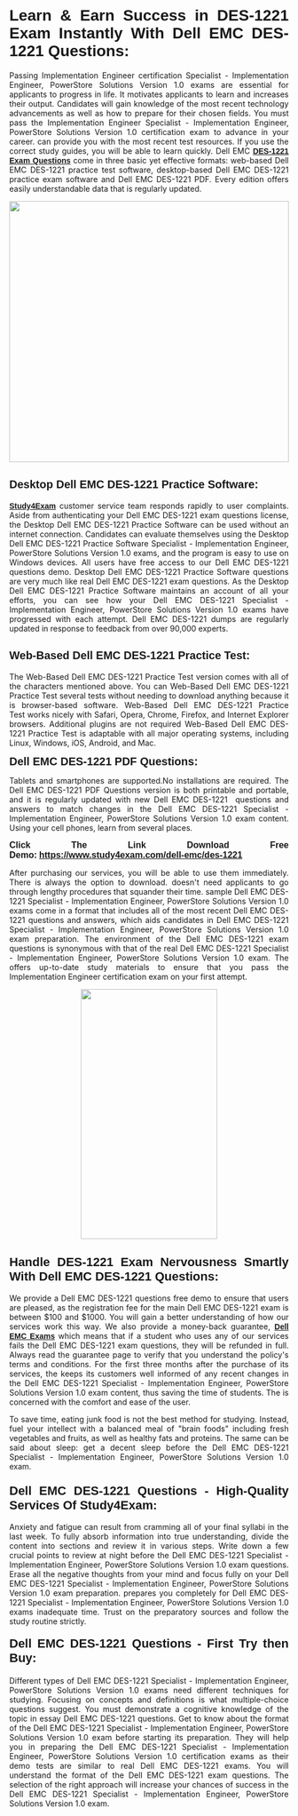 <h1 style="text-align: justify;"><span style="font-family:Tahoma,Geneva,sans-serif;"><strong>Learn & Earn Success in DES-1221 Exam Instantly With Dell EMC DES-1221 Questions:</strong></span></h1>

<p style="text-align: justify;">Passing Implementation Engineer certification Specialist - Implementation Engineer, PowerStore Solutions Version 1.0 exams are essential for applicants to progress in life. It motivates applicants to learn and increases their output. Candidates will gain knowledge of the most recent technology advancements as well as how to prepare for their chosen fields. You must pass the Implementation Engineer Specialist - Implementation Engineer, PowerStore Solutions Version 1.0 certification exam to advance in your career. can provide you with the most recent test resources. If you use the correct study guides, you will be able to learn quickly. Dell EMC <a href="https://www.study4exam.com/dell-emc/des-1221" target="_blank"><span style="font-family:Tahoma,Geneva,sans-serif;"><strong>DES-1221 Exam Questions</strong></span></a> come in three basic yet effective formats: web-based Dell EMC DES-1221 practice test software, desktop-based Dell EMC DES-1221 practice exam software and Dell EMC DES-1221 PDF. Every edition offers easily understandable data that is regularly updated.</p>

<p style="text-align: justify;"><a href="https://www.study4exam.com/dell-emc/des-1221" target="_blank"><img alt="" src="https://lh3.googleusercontent.com/pw/AM-JKLVq_oPqfp0-n5zn4yqAoyjjcA2yO-jT5Cm68rj_xPcdsmakSaLzyxJ8unsRMKMdGkmOINvzyM17CwNHdrz3aK03FYcCewHDEYJs7lAvJLcrBifJ5qSpkhSIJgPhz-7dSY7ixq9ev6p4G2ds_VnujUaf=w1366-h530-no?authuser=0" style="width: 100%; height: 470px;" /></a></p>

<h2 style="text-align: justify;"><span style="font-family:Tahoma,Geneva,sans-serif;"><strong><span style="font-size:20px;">Desktop Dell EMC DES-1221 Practice Software:</span></strong></span></h2>

<p style="text-align: justify;"><a href="https://www.study4exam.com/" target="_blank"><span style="font-family:Tahoma,Geneva,sans-serif;"><strong>Study4Exam</strong></span></a> customer service team responds rapidly to user complaints. Aside from authenticating your Dell EMC DES-1221 exam questions license, the Desktop Dell EMC DES-1221 Practice Software can be used without an internet connection. Candidates can evaluate themselves using the Desktop Dell EMC DES-1221 Practice Software Specialist - Implementation Engineer, PowerStore Solutions Version 1.0 exams, and the program is easy to use on Windows devices. All users have free access to our Dell EMC DES-1221 questions demo. Desktop Dell EMC DES-1221 Practice Software questions are very much like real Dell EMC DES-1221 exam questions. As the Desktop Dell EMC DES-1221 Practice Software maintains an account of all your efforts, you can see how your Dell EMC DES-1221 Specialist - Implementation Engineer, PowerStore Solutions Version 1.0 exams have progressed with each attempt. Dell EMC DES-1221 dumps are regularly updated in response to feedback from over 90,000 experts.</p>

<h2 style="text-align: justify;"><strong><span style="font-family:Tahoma,Geneva,sans-serif;"><span style="font-size:20px;">Web-Based Dell EMC DES-1221 Practice Test:</span></span></strong></h2>

<p style="text-align: justify;">The Web-Based Dell EMC DES-1221 Practice Test version comes with all of the characters mentioned above. You can Web-Based Dell EMC DES-1221 Practice Test several tests without needing to download anything because it is browser-based software. Web-Based Dell EMC DES-1221 Practice Test works nicely with Safari, Opera, Chrome, Firefox, and Internet Explorer browsers. Additional plugins are not required Web-Based Dell EMC DES-1221 Practice Test is adaptable with all major operating systems, including Linux, Windows, iOS, Android, and Mac.</p>

<p style="text-align: justify;"><strong><span style="font-family:Tahoma,Geneva,sans-serif;"><span style="font-size:20px;">Dell EMC DES-1221 PDF Questions:</span></span></strong></p>

<p style="text-align: justify;">Tablets and smartphones are supported.No installations are required. The Dell EMC DES-1221 PDF Questions version is both printable and portable, and it is regularly updated with new Dell EMC DES-1221  questions and answers to match changes in the Dell EMC DES-1221 Specialist - Implementation Engineer, PowerStore Solutions Version 1.0 exam content. Using your cell phones, learn from several places.</p>

<p style="text-align: justify;"><strong><span style="font-size:16px;"><span style="font-family:Tahoma,Geneva,sans-serif;">Click The Link Download Free Demo:</span></span></strong> <strong><span style="font-size:16px;"><span style="font-family:Tahoma,Geneva,sans-serif;"><a href="https://www.study4exam.com/dell-emc/des-1221" target="_blank">https://www.study4exam.com/dell-emc/des-1221</a></span></span></strong></p>

<p style="text-align: justify;">After purchasing our services, you will be able to use them immediately. There is always the option to download. doesn't need applicants to go through lengthy procedures that squander their time. sample Dell EMC DES-1221 Specialist - Implementation Engineer, PowerStore Solutions Version 1.0 exams come in a format that includes all of the most recent Dell EMC DES-1221 questions and answers, which aids candidates in Dell EMC DES-1221 Specialist - Implementation Engineer, PowerStore Solutions Version 1.0 exam preparation. The environment of the Dell EMC DES-1221 exam questions is synonymous with that of the real Dell EMC DES-1221 Specialist - Implementation Engineer, PowerStore Solutions Version 1.0 exam. The offers up-to-date study materials to ensure that you pass the Implementation Engineer certification exam on your first attempt.</p>

<p style="text-align: center;"><a href="https://www.study4exam.com/dell-emc/des-1221" target="_blank"><img alt="" src="https://lh3.googleusercontent.com/pw/AM-JKLXfNjhwPiMVy0ctVShSUYpvTBudxxEKSjIvWyQcQ4fkjC7tw4fAHzQCxVumweZ4lZywWu345GH-ksy4ecL_MjJ_HOMVvBbLXRtkP9fACCrcmZAb4vVtcna_wHGfpzNHbsqs91m4DXRGfOMJpFZl-Ci9=w650-h649-no?authuser=0" style="width: 70%; height: 450px;" /></a></p>

<h2 style="text-align: justify;"><strong><span style="font-size:22px;"><span style="font-family:Tahoma,Geneva,sans-serif;">Handle DES-1221 Exam Nervousness Smartly With Dell EMC DES-1221 Questions:</span></span></strong></h2>

<p style="text-align: justify;">We provide a Dell EMC DES-1221 questions free demo to ensure that users are pleased, as the registration fee for the main Dell EMC DES-1221 exam is between $100 and $1000. You will gain a better understanding of how our services work this way. We also provide a money-back guarantee, <a href="https://www.study4exam.com/dell-emc-exams" target="_blank"><span style="font-family:Tahoma,Geneva,sans-serif;"><strong>Dell EMC Exams</strong></span></a> which means that if a student who uses any of our services fails the Dell EMC DES-1221 exam questions, they will be refunded in full. Always read the guarantee page to verify that you understand the policy's terms and conditions. For the first three months after the purchase of its services, the keeps its customers well informed of any recent changes in the Dell EMC DES-1221 Specialist - Implementation Engineer, PowerStore Solutions Version 1.0 exam content, thus saving the time of students. The is concerned with the comfort and ease of the user.</p>

<p style="text-align: justify;">To save time, eating junk food is not the best method for studying. Instead, fuel your intellect with a balanced meal of "brain foods" including fresh vegetables and fruits, as well as healthy fats and proteins. The same can be said about sleep: get a decent sleep before the Dell EMC DES-1221 Specialist - Implementation Engineer, PowerStore Solutions Version 1.0 exam.</p>

<h3 style="text-align: justify;"><span style="font-family:Tahoma,Geneva,sans-serif;"><strong><span style="font-size:22px;">Dell EMC DES-1221 Questions - High-Quality Services Of Study4Exam:</span></strong></span></h3>

<p style="text-align: justify;">Anxiety and fatigue can result from cramming all of your final syllabi in the last week. To fully absorb information into true understanding, divide the content into sections and review it in various steps. Write down a few crucial points to review at night before the Dell EMC DES-1221 Specialist - Implementation Engineer, PowerStore Solutions Version 1.0 exam questions. Erase all the negative thoughts from your mind and focus fully on your Dell EMC DES-1221 Specialist - Implementation Engineer, PowerStore Solutions Version 1.0 exam preparation. prepares you completely for Dell EMC DES-1221 Specialist - Implementation Engineer, PowerStore Solutions Version 1.0 exams inadequate time. Trust on the preparatory sources and follow the study routine strictly. </p>

<h4 style="text-align: justify;"><span style="font-family:Tahoma,Geneva,sans-serif;"><strong><span style="font-size:22px;">Dell EMC DES-1221 Questions - First Try then Buy:</span></strong></span></h4>

<p style="text-align: justify;">Different types of Dell EMC DES-1221 Specialist - Implementation Engineer, PowerStore Solutions Version 1.0 exams need different techniques for studying. Focusing on concepts and definitions is what multiple-choice questions suggest. You must demonstrate a cognitive knowledge of the topic in essay Dell EMC DES-1221 questions. Get to know about the format of the Dell EMC DES-1221 Specialist - Implementation Engineer, PowerStore Solutions Version 1.0 exam before starting its preparation. They will help you in preparing the Dell EMC DES-1221 Specialist - Implementation Engineer, PowerStore Solutions Version 1.0 certification exams as their demo tests are similar to real Dell EMC DES-1221 exams. You will understand the format of the Dell EMC DES-1221 exam questions. The selection of the right approach will increase your chances of success in the Dell EMC DES-1221 Specialist - Implementation Engineer, PowerStore Solutions Version 1.0 exam.</p>
